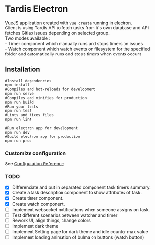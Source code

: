 # Tardis Electron

VueJS application created with `vue create` running in electron.  
Client is using Tardis API to fetch tasks from it's own database and API fetches Gitlab issues depending on selected group.  
Two modes available :  
    - Timer component which manually runs and stops timers on issues  
    - Watch component which watch events on filesystem for the specified folder and automatically runs and stops timers when events occurs  


## Installation
```shell
#Install dependencies
npm install
#Compiles and hot-reloads for development
npm run serve
#Compiles and minifies for production
npm run build
#Run your tests
npm run test
#Lints and fixes files
npm run lint

#Run electron app for development
npm run dev
#Build electron app for production
npm run prod
```
### Customize configuration
See [Configuration Reference](https://cli.vuejs.org/config/)

### TODO
- [X] Differenciate and put in separated component task timers summary.
- [X] Create a task description component to show attributes of task.
- [X] Create timer component.
- [X] Create watch component.
- [ ] Implement websocket notifications when someone assigns on task.
- [ ] Test different scenarios between watcher and timer
- [ ] Rework UI, align things, change colors
- [ ] Implement dark theme
- [ ] Implement Setting page for dark theme and idle counter max value
- [ ] Implement loading animation of bulma on buttons (watch button)
